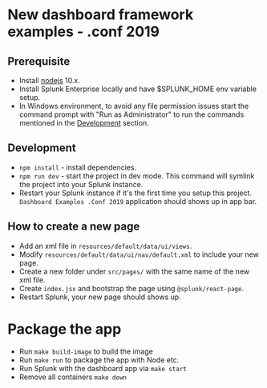 # New dashboard framework examples - .conf 2019

## Prerequisite 
* Install [nodejs](https://nodejs.org/en/) 10.x.
* Install Splunk Enterprise locally and have $SPLUNK_HOME env variable setup.
* In Windows environment, to avoid any file permission issues start the command prompt with "Run as Administrator" to run the commands mentioned in the [Development](#development) section.

## Development
* `npm install` - install dependencies.
* `npm run dev` - start the project in dev mode. This command will symlink the project into your Splunk instance. 
* Restart your Splunk instance if it's the first time you setup this project. `Dashboard Examples .Conf 2019` application should shows up in app bar.


## How to create a new page
* Add an xml file in `resources/default/data/ui/views`.
* Modify `resources/default/data/ui/nav/default.xml` to include your new page.
* Create a new folder under `src/pages/` with the same name of the new xml file.
* Create `index.jsx` and bootstrap the page using `@splunk/react-page`.
* Restart Splunk, your new page should shows up.


# Package the app

* Run `make build-image` to build the image
* Run `make run` to package the app with Node etc.
* Run Splunk with the dashboard app via `make start`
* Remove all containers `make down`
